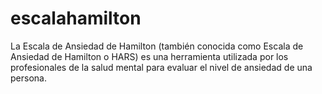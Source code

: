 # escalahamilton
La Escala de Ansiedad de Hamilton (también conocida como Escala de Ansiedad de Hamilton o HARS) es una herramienta utilizada por los profesionales de la salud mental para evaluar el nivel de ansiedad de una persona. 
